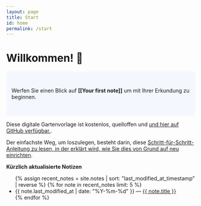 ```yaml
---
layout: page
title: Start
id: home
permalink: /start
---
```


# Willkommen! 🌱

<p style="padding: 3em 1em; background: #f5f7ff; border-radius: 8px;">
  Werfen Sie einen Blick auf <span style="font-weight: bold">[[Your first note]]</span> um mit Ihrer Erkundung zu beginnen.
</p>

Diese digitale Gartenvorlage ist kostenlos, quelloffen und [und hier auf GitHub verfügbar.](https://github.com/maximevaillancourt/digital-garden-jekyll-template).

Der einfachste Weg, um loszulegen, besteht darin, diese [Schritt-für-Schritt-Anleitung zu lesen, in der erklärt wird, wie Sie dies von Grund auf neu einrichten](https://maximevaillancourt.com/blog/setting-up-your-own-digital-garden-with-jekyll).

**Kürzlich aktualisierte Notizen**
<ul>
  {% assign recent_notes = site.notes | sort: "last_modified_at_timestamp" | reverse %}
  {% for note in recent_notes limit: 5 %}
    <li>
      {{ note.last_modified_at | date: "%Y-%m-%d" }} — <a class="internal-link" href="{{ site.baseurl }}{{ note.url }}">{{ note.title }}</a>
    </li>
  {% endfor %}
</ul>

<style>
  .wrapper {
    max-width: 46em;
  }
</style>
